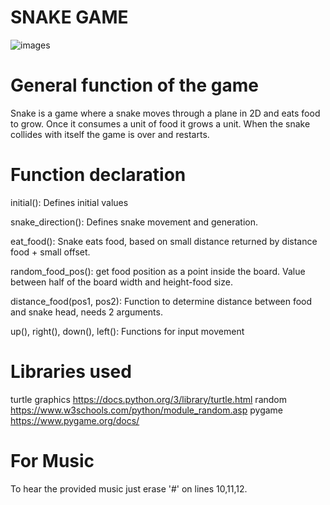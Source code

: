 # SNAKE GAME

![images](https://user-images.githubusercontent.com/115581351/198727414-05fdd8c1-3366-4796-8000-88cdad3330cd.jpg)

# General function of the game
Snake is a game where a snake moves through a plane in 2D and eats food to grow. Once it consumes a unit of food it grows a unit. 
When the snake collides with itself the game is over and restarts.

# Function declaration
initial(): Defines initial values

snake_direction(): Defines snake movement and generation.

eat_food(): Snake eats food, based on small distance returned by distance food + small offset.

random_food_pos(): get food position as a point inside the board. Value between half of
the board width and height-food size.

distance_food(pos1, pos2): Function to determine distance between food and snake head, needs 2 arguments.

up(), right(), down(), left(): Functions for input movement 

# Libraries used
turtle graphics https://docs.python.org/3/library/turtle.html
random https://www.w3schools.com/python/module_random.asp
pygame https://www.pygame.org/docs/

# For Music
To hear the provided music just erase '#' on lines 10,11,12.
